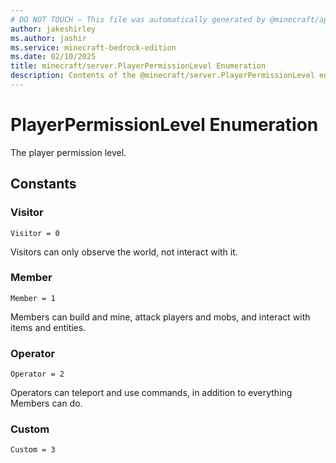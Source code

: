 ```yaml
---
# DO NOT TOUCH — This file was automatically generated by @minecraft/api-docs-generator, to report problems file an issue at https://github.com/Mojang/minecraft-scripting-libraries
author: jakeshirley
ms.author: jashir
ms.service: minecraft-bedrock-edition
ms.date: 02/10/2025
title: minecraft/server.PlayerPermissionLevel Enumeration
description: Contents of the @minecraft/server.PlayerPermissionLevel enumeration.
---
```

# PlayerPermissionLevel Enumeration

The player permission level.

## Constants
### **Visitor**
`Visitor = 0`

Visitors can only observe the world, not interact with it.
### **Member**
`Member = 1`

Members can build and mine, attack players and mobs, and interact with items and entities.
### **Operator**
`Operator = 2`

Operators can teleport and use commands, in addition to everything Members can do.
### **Custom**
`Custom = 3`

